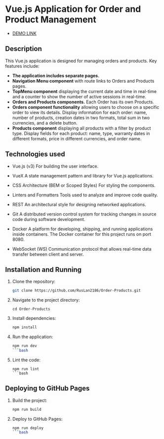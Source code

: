 # Vue.js Application for Order and Product Management

-  [DEMO LINK](https://ruslan2186.github.io/Order-Products/#/)  

## Description

This Vue.js application is designed for managing orders and products. Key features include:

- **The application includes separate pages.**
- **Navigation Menu component** with route links to Orders and Products pages.
- **TopMenu component** displaying the current date and time in real-time and a counter to show the number of active sessions in real-time.
-  **Orders and Products components.** Each Order has its own Products.
-  **Orders component functionality** allowing users to choose on a specific order to view its details. Display information for each order: name, number of products, creation dates in two formats, total sum in two currencies, and a delete button.
-  **Products component** displaying all products with a filter by product type. Display fields for each product: name, type, warranty dates in different formats, price in different currencies, and order name.

## Technologies used

- Vue.js (v3)
For building the user interface.

- VueX
A state management pattern and library for Vue.js applications.

- CSS Architecture (BEM or Scoped Styles)
For styling the components.

- Linters and Formatters
Tools used to analyze and improve code quality. 

- REST
An architectural style for designing networked applications.

- Git
A distributed version control system for tracking changes in source code during software development. 

- Docker
A platform for developing, shipping, and running applications inside containers. The Docker container for this project runs on port 8080.

- WebSocket (WS)
Communication protocol that allows real-time data transfer between client and server.

## Installation and Running

1. Clone the repository:
    ```bash
    git clone https://github.com/RusLan2186/Order-Products.git
    ```
2. Navigate to the project directory:
    ```
    cd Order-Products
    ```
3. Install dependencies:
    ```bash
    npm install
    ```
4. Run the application:
    ```bash
    npm run dev
    ```bash
5. Lint the code:
    ```
    npm run lint
    ```bash

## Deploying to GitHub Pages

1. Build the project:
    ```bash
    npm run build
    ```
2. Deploy to GitHub Pages:
    ```bash
    npm run deploy
    ```bash


